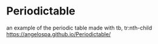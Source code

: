 # Periodictable
an example of the periodic table made with tb, tr:nth-child
https://angelospa.github.io/Periodictable/
